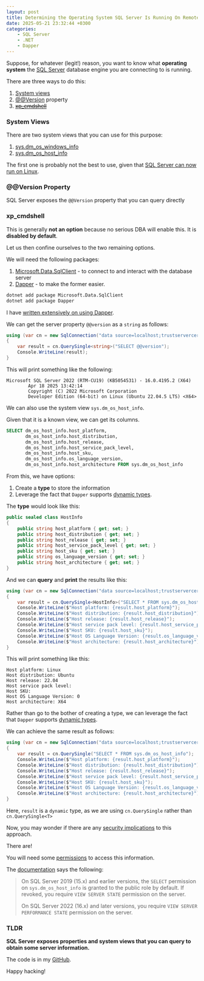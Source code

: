 ```yaml
---
layout: post
title: Determining the Operating System SQL Server Is Running On Remotely
date: 2025-05-21 23:32:44 +0300
categories:
    - SQL Server
    - .NET
    - Dapper
---
```


Suppose, for whatever (legit!) reason, you want to know what **operating system** the [SQL Server](https://www.microsoft.com/en-us/sql-server) database engine you are connecting to is running.

There are three ways to do this:

1. [System views](https://www.red-gate.com/simple-talk/databases/sql-server/learn/sql-server-system-views-the-basics/)
2. [@@Version](https://learn.microsoft.com/en-us/sql/t-sql/functions/version-transact-sql-configuration-functions?view=sql-server-ver16) property
3. ~~[xp_cmdshell](https://learn.microsoft.com/en-us/sql/relational-databases/system-stored-procedures/xp-cmdshell-transact-sql?view=sql-server-ver16)~~

### System Views

There are two system views that you can use for this purpose:

1. [sys.dm_os_windows_info](https://learn.microsoft.com/en-us/sql/relational-databases/system-dynamic-management-views/sys-dm-os-windows-info-transact-sql?view=azuresqldb-current)
2. [sys.dm_os_host_info](https://learn.microsoft.com/en-us/sql/relational-databases/system-dynamic-management-views/sys-dm-os-host-info-transact-sql?view=sql-server-ver17)

The first one is probably not the best to use, given that [SQL Server can now run on Linux](https://learn.microsoft.com/en-us/sql/linux/sql-server-linux-overview?view=sql-server-ver16).

### @@Version Property

SQL Server exposes the `@@Version` property that you can query directly

### xp_cmdshell

This is generally **not an option** because no serious DBA will enable this. It is **disabled by default**.

Let us then confine ourselves to the two remaining options.

We will need the following packages:

1. [Microsoft.Data.SqlClient](https://www.nuget.org/packages/microsoft.data.sqlclient) - to connect to and interact with the database server
2. [Dapper](https://www.nuget.org/packages/Dapper) - to make the former easier.

```bash
dotnet add package Microsoft.Data.SqlClient
dotnet add package Dapper
```

I have [written extensively on using Dapper](https://www.conradakunga.com/blog/simpler-net-data-access-with-dapper-part-1/).

We can get the server property `@@version` as a `string` as follows:

```c#
using (var cn = new SqlConnection("data source=localhost;trustservercertificate=true;uid=sa;pwd=YourStrongPassword123"))
{
    var result = cn.QuerySingle<string>("SELECT @@version");
    Console.WriteLine(result);
}
```

This will print something like the following:

```plaintext
Microsoft SQL Server 2022 (RTM-CU19) (KB5054531) - 16.0.4195.2 (X64) 
        Apr 18 2025 13:42:14 
        Copyright (C) 2022 Microsoft Corporation
        Developer Edition (64-bit) on Linux (Ubuntu 22.04.5 LTS) <X64>
```

We can also use the system view `sys.dm_os_host_info`.

Given that it is a known view, we can get its columns.

```sql
SELECT dm_os_host_info.host_platform,
       dm_os_host_info.host_distribution,
       dm_os_host_info.host_release,
       dm_os_host_info.host_service_pack_level,
       dm_os_host_info.host_sku,
       dm_os_host_info.os_language_version,
       dm_os_host_info.host_architecture FROM sys.dm_os_host_info
```

From this, we have options:

1. Create a **type** to store the information
2. Leverage the fact that `Dapper` supports [dynamic types](https://www.conradakunga.com/blog/dapper-part-9-using-dynamic-types/).

The **type** would look like this:

```c#
public sealed class HostInfo
{
    public string host_platform { get; set; }
    public string host_distribution { get; set; }
    public string host_release { get; set; }
    public string host_service_pack_level { get; set; }
    public string host_sku { get; set; }
    public string os_language_version { get; set; }
    public string host_architecture { get; set; }
}
```

And we can **query** and **print** the results like this:

```c#
using (var cn = new SqlConnection("data source=localhost;trustservercertificate=true;uid=sa;pwd=YourStrongPassword123"))
{
    var result = cn.QuerySingle<HostInfo>("SELECT * FROM sys.dm_os_host_info");
    Console.WriteLine($"Host platform: {result.host_platform}");
    Console.WriteLine($"Host distribution: {result.host_distribution}");
    Console.WriteLine($"Host release: {result.host_release}");
    Console.WriteLine($"Host service pack level: {result.host_service_pack_level}");
    Console.WriteLine($"Host SKU: {result.host_sku}");
    Console.WriteLine($"Host OS Language Version: {result.os_language_version}");
    Console.WriteLine($"Host architecture: {result.host_architecture}");
}
```

This will print something like this:

```plaintext
Host platform: Linux
Host distribution: Ubuntu
Host release: 22.04
Host service pack level: 
Host SKU: 
Host OS Language Version: 0
Host architecture: X64
```

Rather than go to the bother of creating a type, we can leverage the fact that `Dapper` supports [dynamic types](https://learn.microsoft.com/en-us/dotnet/csharp/advanced-topics/interop/using-type-dynamic).

We can achieve the same result as follows:

```c#
using (var cn = new SqlConnection("data source=localhost;trustservercertificate=true;uid=sa;pwd=YourStrongPassword123"))
{
    var result = cn.QuerySingle("SELECT * FROM sys.dm_os_host_info");
    Console.WriteLine($"Host platform: {result.host_platform}");
    Console.WriteLine($"Host distribution: {result.host_distribution}");
    Console.WriteLine($"Host release: {result.host_release}");
    Console.WriteLine($"Host service pack level: {result.host_service_pack_level}");
    Console.WriteLine($"Host SKU: {result.host_sku}");
    Console.WriteLine($"Host OS Language Version: {result.os_language_version}");
    Console.WriteLine($"Host architecture: {result.host_architecture}");
}
```

Here, `result` is a `dynamic` type, as we are using `cn.QuerySingle` rather than `cn.QuerySingle<T>`

Now, you may wonder if there are any [security implications](https://learn.microsoft.com/en-us/sql/relational-databases/security/securing-sql-server?view=sql-server-ver17) to this approach.

There are!

You will need some [permissions](https://learn.microsoft.com/en-us/sql/relational-databases/security/permissions-database-engine?view=sql-server-ver16) to access this information.

The [documentation](https://learn.microsoft.com/en-us/sql/relational-databases/system-dynamic-management-views/sys-dm-os-host-info-transact-sql?view=sql-server-ver17&viewFallbackFrom=azuresqldb-current) says the following:

> On SQL Server 2019 (15.x) and earlier versions, the `SELECT` permission on `sys.dm_os_host_info` is granted to the public role by default. If revoked, you require `VIEW SERVER STATE` permission on the server.
>
> On SQL Server 2022 (16.x) and later versions, you require `VIEW SERVER PERFORMANCE STATE` permission on the server.

### TLDR

**SQL Server exposes properties and system views that you can query to obtain some server information.**

The code is in my [GitHub](https://github.com/conradakunga/BlogCode/tree/master/2025-05-21%20-%20SQL%20Server%20Info).

Happy hacking!
